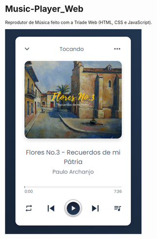 # Music-Player_Web
Reprodutor de Música feito com a Tríade Web (HTML, CSS e JavaScript).

![Screenshot](frontpage.png)

